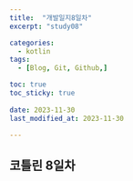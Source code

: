 ```yaml
---
title:  "개발일지8일차" 
excerpt: "study08"

categories:
  - kotlin
tags:
  - [Blog, Git, Github,]

toc: true
toc_sticky: true
 
date: 2023-11-30
last_modified_at: 2023-11-30

---
```



## 코틀린 8일차

